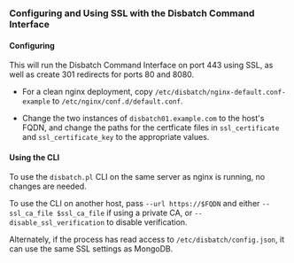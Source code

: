 ### Configuring and Using SSL with the Disbatch Command Interface

#### Configuring

This will run the Disbatch Command Interface on port 443 using SSL, as well as
create 301 redirects for ports 80 and 8080.

* For a clean nginx deployment, copy `/etc/disbatch/nginx-default.conf-example`
  to `/etc/nginx/conf.d/default.conf`.

* Change the two instances of `disbatch01.example.com` to the host's FQDN, and
  change the paths for the certficate files in `ssl_certificate` and
  `ssl_certificate_key` to the appropriate values.

#### Using the CLI

To use the `disbatch.pl` CLI on the same server as nginx is running, no changes
are needed.

To use the CLI on another host, pass `--url https://$FQDN` and either
`--ssl_ca_file $ssl_ca_file` if using a private CA, or
`--disable_ssl_verification` to disable verification.

Alternately, if the process has read access to `/etc/disbatch/config.json`, it
can use the same SSL settings as MongoDB.
